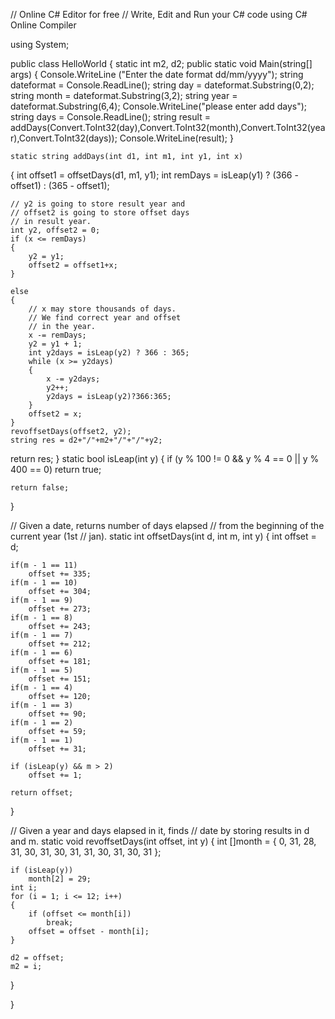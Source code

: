 // Online C# Editor for free
// Write, Edit and Run your C# code using C# Online Compiler

using System;

public class HelloWorld
{
     static int m2, d2;
    public static void Main(string[] args)
    {
        Console.WriteLine ("Enter the date format dd/mm/yyyy");
        string dateformat = Console.ReadLine();
        string day = dateformat.Substring(0,2);
        string month = dateformat.Substring(3,2);
        string year = dateformat.Substring(6,4);
        Console.WriteLine("please enter add days");
        string days = Console.ReadLine();
        string result = addDays(Convert.ToInt32(day),Convert.ToInt32(month),Convert.ToInt32(year),Convert.ToInt32(days));
        Console.WriteLine(result);
    }
    
    static string addDays(int d1, int m1, int y1, int x)
{
    int offset1 = offsetDays(d1, m1, y1);
    int remDays = isLeap(y1) ? (366 - offset1) : (365 - offset1);
 
    // y2 is going to store result year and
    // offset2 is going to store offset days
    // in result year.
    int y2, offset2 = 0;
    if (x <= remDays)
    {
        y2 = y1;
        offset2 = offset1+x;
    }
 
    else
    {
        // x may store thousands of days.
        // We find correct year and offset
        // in the year.
        x -= remDays;
        y2 = y1 + 1;
        int y2days = isLeap(y2) ? 366 : 365;
        while (x >= y2days)
        {
            x -= y2days;
            y2++;
            y2days = isLeap(y2)?366:365;
        }
        offset2 = x;
    }
    revoffsetDays(offset2, y2);
    string res = d2+"/"+m2+"/"+"/"+y2;
   return res;
}
static bool isLeap(int y)
{
    if (y % 100 != 0 && y % 4 == 0 || y % 400 == 0)
        return true;
 
    return false;
}
 
// Given a date, returns number of days elapsed
// from the beginning of the current year (1st
// jan).
static int offsetDays(int d, int m, int y)
{
    int offset = d;
 
    if(m - 1 == 11)
        offset += 335;
    if(m - 1 == 10)
        offset += 304;
    if(m - 1 == 9)
        offset += 273;
    if(m - 1 == 8)
        offset += 243;
    if(m - 1 == 7)
        offset += 212;
    if(m - 1 == 6)
        offset += 181;
    if(m - 1 == 5)
        offset += 151;
    if(m - 1 == 4)
        offset += 120;
    if(m - 1 == 3)
        offset += 90;
    if(m - 1 == 2)
        offset += 59;
    if(m - 1 == 1)
        offset += 31;
 
    if (isLeap(y) && m > 2)
        offset += 1;
 
    return offset;
}
 
// Given a year and days elapsed in it, finds
// date by storing results in d and m.
static void revoffsetDays(int offset, int y)
{
    int []month = { 0, 31, 28, 31, 30, 31, 30,
                    31, 31, 30, 31, 30, 31 };
 
    if (isLeap(y))
        month[2] = 29;
    int i;
    for (i = 1; i <= 12; i++)
    {
        if (offset <= month[i])
            break;
        offset = offset - month[i];
    }
 
    d2 = offset;
    m2 = i;
}
 
}
